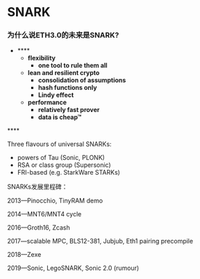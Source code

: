 # SNARK

### 为什么说ETH3.0的未来是SNARK?

* \*\*\*\*
  * **flexibility**
    * **one tool to rule them all**
  * **lean and resilient crypto**
    * **consolidation of assumptions**
    * **hash functions only**
    * **Lindy effect**
  * **performance**
    * **relatively fast prover**
    * **data is cheap™**

\*\*\*\*

Three flavours of universal SNARKs:

* powers of Tau \(Sonic, PLONK\)
* RSA or class group \(Supersonic\)
* FRI-based \(e.g. StarkWare STARKs\)

SNARKs发展里程碑：

2013—Pinocchio, TinyRAM demo 

2014—MNT6/MNT4 cycle 

2016—Groth16, Zcash 

2017—scalable MPC, BLS12-381, Jubjub, Eth1 pairing precompile 

2018—Zexe 

2019—Sonic, LegoSNARK, Sonic 2.0 \(rumour\)



